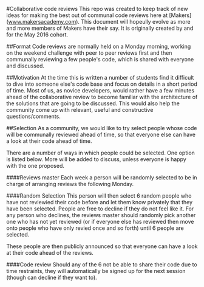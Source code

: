 #Collaborative code reviews
This repo was created to keep track of new ideas for making the best out of communal code reviews here at [Makers] (www.makersacademy.com).
This document will hopeully evolve as more and more members of Makers have their say. It is originally created by and for the May 2016 cohort.

##Format
Code reviews are normally held on a Monday morning, working on the weekend challenge with peer to peer reviews first and then communally reviewing a few people's code, which is shared with everyone and discussed.

##Motivation
At the time this is written a number of students find it difficult to dive into someone else's code base and focus on details in a short period of time. Most of us, as novice developers, would rather have a few minutes ahead of the collaborative review to become familiar with the architecture of the solutions that are going to be discussed. This would also help the community come up with relevant, useful and constructive questions/comments.

##Selection
As a community, we would like to try select people whose code will be communally reviewed ahead of time, so that everyone else can have a look at their code ahead of time.

There are a number of ways in which people could be selected. One option is listed below. More will be added to discuss, unless everyone is happy with the one proposed.

####Reviews master
Each week a person will be randomly selected to be in charge of arranging reviews the following Monday.

####Random Selection
This person will then select 6 random people who have not reviewied their code before and let them know privately that they have been selected. People are free to decline if they do not feel like it. For any person who declines, the reviews master should randomly pick another one who has not yet reviewed (or if everyone else has reviewed then move onto people who have only revied once and so forth) until 6 people are selected.

These people are then publicly announced so that everyone can have a look at their code ahead of the reviews.

####Code review
Should any of the 6 not be able to share their code due to time restraints, they will automatically be signed up for the next session (though can decline if they want to).
